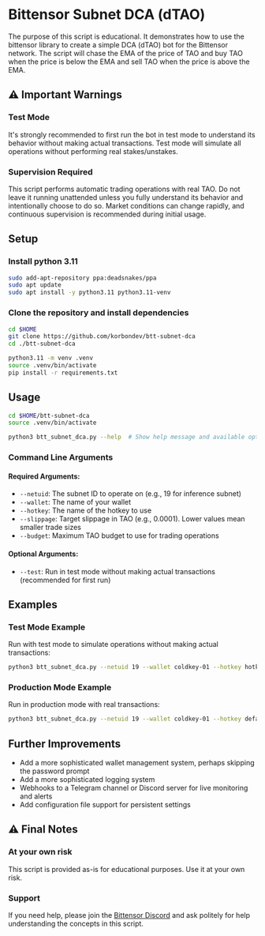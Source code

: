 # Bittensor Subnet DCA (dTAO)

The purpose of this script is educational. It demonstrates how to use the bittensor library to create a simple DCA (dTAO) bot for the Bittensor network. The script will chase the EMA of the price of TAO and buy TAO when the price is below the EMA and sell TAO when the price is above the EMA.

## ⚠️ Important Warnings

### Test Mode
It's strongly recommended to first run the bot in test mode to understand its behavior without making actual transactions. Test mode will simulate all operations without performing real stakes/unstakes.

### Supervision Required
This script performs automatic trading operations with real TAO. Do not leave it running unattended unless you fully understand its behavior and intentionally choose to do so. Market conditions can change rapidly, and continuous supervision is recommended during initial usage.

## Setup

### Install python 3.11
```bash
sudo add-apt-repository ppa:deadsnakes/ppa
sudo apt update
sudo apt install -y python3.11 python3.11-venv
```

### Clone the repository and install dependencies
```bash
cd $HOME
git clone https://github.com/korbondev/btt-subnet-dca
cd ./btt-subnet-dca

python3.11 -m venv .venv
source .venv/bin/activate
pip install -r requirements.txt
```

## Usage
```bash
cd $HOME/btt-subnet-dca
source .venv/bin/activate

python3 btt_subnet_dca.py --help  # Show help message and available options
```

### Command Line Arguments

#### Required Arguments:
- `--netuid`: The subnet ID to operate on (e.g., 19 for inference subnet)
- `--wallet`: The name of your wallet
- `--hotkey`: The name of the hotkey to use
- `--slippage`: Target slippage in TAO (e.g., 0.0001). Lower values mean smaller trade sizes
- `--budget`: Maximum TAO budget to use for trading operations

#### Optional Arguments:
- `--test`: Run in test mode without making actual transactions (recommended for first run)

## Examples

### Test Mode Example
Run with test mode to simulate operations without making actual transactions:
```bash
python3 btt_subnet_dca.py --netuid 19 --wallet coldkey-01 --hotkey hotkey-01 --slippage 0.0001 --budget 1 --test
```

### Production Mode Example
Run in production mode with real transactions:
```bash
python3 btt_subnet_dca.py --netuid 19 --wallet coldkey-01 --hotkey default --slippage 0.0001 --budget 1
```

## Further Improvements

- Add a more sophisticated wallet management system, perhaps skipping the password prompt
- Add a more sophisticated logging system
- Webhooks to a Telegram channel or Discord server for live monitoring and alerts
- Add configuration file support for persistent settings


## ⚠️ Final Notes

### At your own risk
This script is provided as-is for educational purposes. Use it at your own risk.

### Support
If you need help, please join the [Bittensor Discord](https://discord.gg/qasY3HA9F9) and ask politely for help understanding the concepts in this script.
